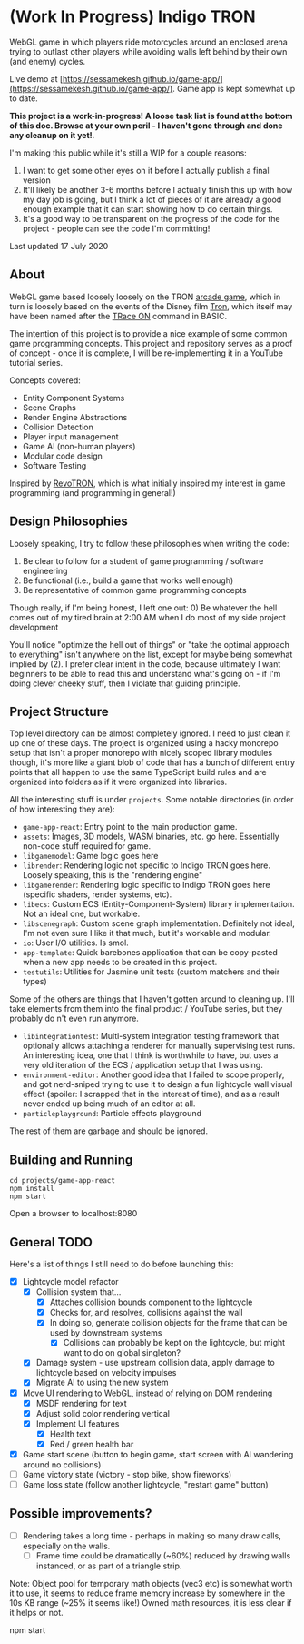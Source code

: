 # (Work In Progress) Indigo TRON

WebGL game in which players ride motorcycles around an enclosed arena trying to outlast other players
while avoiding walls left behind by their own (and enemy) cycles.

Live demo at [https://sessamekesh.github.io/game-app/](https://sessamekesh.github.io/game-app/). Game app is kept somewhat up to date.

**This project is a work-in-progress! A loose task list is found at the bottom of this doc. Browse at your own peril - I haven't gone through and done any cleanup on it yet!**.

I'm making this public while it's still a WIP for a couple reasons:
1) I want to get some other eyes on it before I actually publish a final version
2) It'll likely be another 3-6 months before I actually finish this up with how my day job is going, but I think a lot of pieces of it are already a good enough example that it can start showing how to do certain things.
3) It's a good way to be transparent on the progress of the code for the project - people can see the code I'm committing!

Last updated 17 July 2020

## About

WebGL game based loosely loosely on the TRON [arcade game](https://en.wikipedia.org/wiki/Tron_(video_game)),
which in turn is loosely based on the events of the Disney film [Tron](https://en.wikipedia.org/wiki/Tron),
which itself may have been named after the [TRace ON](https://en.wikipedia.org/wiki/TRON_command) command in BASIC.

The intention of this project is to provide a nice example of some common game programming concepts. This project and repository serves as a proof of concept - once it is complete, I will be re-implementing it in a YouTube tutorial series.

Concepts covered:
* Entity Component Systems
* Scene Graphs
* Render Engine Abstractions
* Collision Detection
* Player input management
* Game AI (non-human players)
* Modular code design
* Software Testing

Inspired by [RevoTRON](http://revotron.tripod.com/screens.htm), which is what initially inspired my interest in game programming (and programming in general!)

## Design Philosophies

Loosely speaking, I try to follow these philosophies when writing the code:

1) Be clear to follow for a student of game programming / software engineering
2) Be functional (i.e., build a game that works well enough)
3) Be representative of common game programming concepts

Though really, if I'm being honest, I left one out:
0) Be whatever the hell comes out of my tired brain at 2:00 AM when I do most of my side project development

You'll notice "optimize the hell out of things" or "take the optimal approach to everything" isn't anywhere on the list, except for maybe being somewhat implied by (2). I prefer clear intent in the code, because ultimately I want beginners to be able to read this and understand what's going on - if I'm doing clever cheeky stuff, then I violate that guiding principle.

## Project Structure

Top level directory can be almost completely ignored. I need to just clean it up one of these days. The project is organized using a hacky monorepo setup that isn't a proper monorepo with nicely scoped library modules though, it's more like a giant blob of code that has a bunch of different entry points that all happen to use the same TypeScript build rules and are organized into folders as if it were organized into libraries.

All the interesting stuff is under `projects`. Some notable directories (in order of how interesting they are):

* `game-app-react`: Entry point to the main production game.
* `assets`: Images, 3D models, WASM binaries, etc. go here. Essentially non-code stuff required for game.
* `libgamemodel`: Game logic goes here
* `librender`: Rendering logic not specific to Indigo TRON goes here. Loosely speaking, this is the "rendering engine"
* `libgamerender`: Rendering logic specific to Indigo TRON goes here (specific shaders, render systems, etc).
* `libecs`: Custom ECS (Entity-Component-System) library implementation. Not an ideal one, but workable.
* `libscenegraph`: Custom scene graph implementation. Definitely not ideal, I'm not even sure I like it that much, but it's workable and modular.
* `io`: User I/O utilities. Is smol.
* `app-template`: Quick barebones application that can be copy-pasted when a new app needs to be created in this project.
* `testutils`: Utilities for Jasmine unit tests (custom matchers and their types)

Some of the others are things that I haven't gotten around to cleaning up. I'll take elements from them into the final product / YouTube series, but they probably do n't even run anymore.
* `libintegrationtest`: Multi-system integration testing framework that optionally allows attaching a renderer for manually supervising test runs. An interesting idea, one that I think is worthwhile to have, but uses a very old iteration of the ECS / application setup that I was using.
* `environment-editor`: Another good idea that I failed to scope properly, and got nerd-sniped trying to use it to design a fun lightcycle wall visual effect (spoiler: I scrapped that in the interest of time), and as a result never ended up being much of an editor at all.
* `particleplayground`: Particle effects playground

The rest of them are garbage and should be ignored.

## Building and Running
```
cd projects/game-app-react
npm install
npm start
```

Open a browser to localhost:8080

## General TODO
Here's a list of things I still need to do before launching this:
- [x] Lightcycle model refactor
  - [x] Collision system that...
    - [x] Attaches collision bounds component to the lightcycle
    - [x] Checks for, and resolves, collisions against the wall
    - [x] In doing so, generate collision objects for the frame that can be used by downstream systems
      - [x] Collisions can probably be kept on the lightcycle, but might want to do on global singleton?
  - [x] Damage system - use upstream collision data, apply damage to lightcycle based on velocity impulses
  - [x] Migrate AI to using the new system
- [x] Move UI rendering to WebGL, instead of relying on DOM rendering
  - [x] MSDF rendering for text
  - [x] Adjust solid color rendering vertical
  - [x] Implement UI features
    - [x] Health text
    - [x] Red / green health bar
- [x] Game start scene (button to begin game, start screen with AI wandering around no collisions)
- [ ] Game victory state (victory - stop bike, show fireworks)
- [ ] Game loss state (follow another lightcycle, "restart game" button)

## Possible improvements?
- [ ] Rendering takes a long time - perhaps in making so many draw calls, especially on the walls.
  - [ ] Frame time could be dramatically (~60%) reduced by drawing walls instanced, or as part of a triangle strip.

Note: Object pool for temporary math objects (vec3 etc) is somewhat worth it to use, it seems to reduce frame memory increase by somewhere in the 10s KB range (~25% it seems like!)
Owned math resources, it is less clear if it helps or not.

npm start
